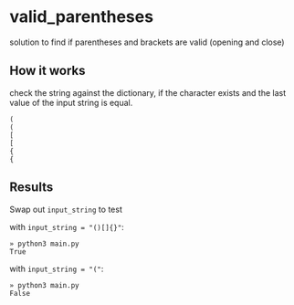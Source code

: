 # valid_parentheses
solution to find if parentheses and brackets are valid (opening and close)

## How it works

check the string against the dictionary, if the character exists and the last value of the input string is equal.

```
(
(
[
[
{
{
```

## Results

Swap out `input_string` to test

with `input_string = "()[]{}"`:
```
» python3 main.py
True
```

with `input_string = "("`:
```
» python3 main.py
False
```
